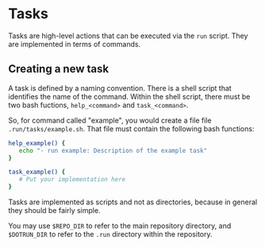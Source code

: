# Tasks

Tasks are high-level actions that can be executed via the `run` script.  They
are implemented in terms of commands.

## Creating a new task

A task is defined by a naming convention.  There is a shell script that
identifies the name of the command.  Within the shell script, there must be two
bash fuctions, `help_<command>` and `task_<command>`.

So, for command called "example", you would create a file
file `.run/tasks/example.sh`.  That file must contain the 
following bash functions:

```bash
help_example() {
   echo "- run example: Description of the example task"
}

task_example() {
   # Put your implementation here
}
```

Tasks are implemented as scripts and not as directories, because in general
they should be fairly simple.

You may use `$REPO_DIR` to refer to the main repository directory,
and `$DOTRUN_DIR` to refer to the `.run` directory within the repository.
